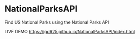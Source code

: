# NationalParksAPI
Find US National Parks using the National Parks API

LIVE DEMO
https://jgd625.github.io/NationalParksAPI/index.html



